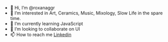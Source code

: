 - 👋 Hi, I’m @roxanaggr
- 👀 I’m interested in Art, Ceramics, Music, Mixology, Slow Life in the spare time.
- 🌱 I’m currently learning JavaScript
- 💞️ I’m looking to collaborate on UI
- 📫 How to reach me <a href="https://www.linkedin.com/in/roxanaggr/">Linkedin</a> 

<!---
roxanaggr/roxanaggr is a ✨ special ✨ repository because its `README.md` (this file) appears on your GitHub profile.
You can click the Preview link to take a look at your changes.
--->
